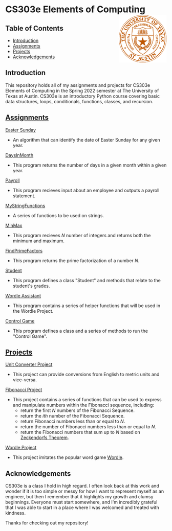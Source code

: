 # CS303e Elements of Computing <img align="right" width="150" height="150" src=Misc/UT_Seal.png>

## Table of Contents

- [Introduction](#introduction)
- [Assignments](#assignments)
- [Projects](#projects)
- [Acknowledgements](#acknowledgements)

## Introduction
This repository holds all of my assignments and projects for CS303e Elements of Computing in the Spring 2022 semester at The University of Texas at Austin. CS303e is an introductory Python course covering basic data structures, loops, conditionals, functions, classes, and recursion.

## [Assignments](https://github.com/eloragh/UT-Austin-CS303e/tree/main/Homework)

[Easter Sunday](https://github.com/eloragh/UT-Austin-CS303e/blob/main/Homework/EasterSunday.py)

  - An algorithm that can identify the date of Easter Sunday for any given year.

[DaysInMonth](https://github.com/eloragh/UT-Austin-CS303e/blob/main/Homework/DaysInMonth.py)

  - This program returns the number of days in a given month within a given year.

[Payroll](https://github.com/eloragh/UT-Austin-CS303e/blob/main/Homework/Payroll.py)

  - This program recieves input about an employee and outputs a payroll statement.

[MyStringFunctions](https://github.com/eloragh/UT-Austin-CS303e/blob/main/Homework/MyStringFunctions.py)

  - A series of functions to be used on strings.

[MinMax](https://github.com/eloragh/UT-Austin-CS303e/blob/main/Homework/MinMax.py)

  - This program recieves *N* number of integers and returns both the minimum and maximum.

[FindPrimeFactors](https://github.com/eloragh/UT-Austin-CS303e/blob/main/Homework/FindPrimeFactors.py)

  - This program returns the prime factorization of a number *N*.

[Student](https://github.com/eloragh/UT-Austin-CS303e/blob/main/Homework/Student.py)

  - This program defines a class "Student" and methods that relate to the student's grades.

[Wordle Assistant](https://github.com/eloragh/UT-Austin-CS303e/blob/main/Homework/WordleAssistant.py)

  - This program contains a series of helper functions that will be used in the Wordle Project.

[Control Game](https://github.com/eloragh/UT-Austin-CS303e/blob/main/Homework/ControlGame.py)

  - This program defines a class and a series of methods to run the "Control Game".

## [Projects](https://github.com/eloragh/UT-Austin-CS303e/tree/main/Projects)

[Unit Converter Project](https://github.com/eloragh/UT-Austin-CS303e/blob/main/Projects/UnitConverterProject.py)

  - This project can provide conversions from English to metric units and vice-versa.

[Fibonacci Project](https://github.com/eloragh/UT-Austin-CS303e/blob/main/Projects/FibonacciProject.py)

  - This project contains a series of functions that can be used to express and manipulate numbers within the Fibonacci sequence, including:
    - return the first *N* numbers of the Fibonacci Sequence.
    - return the *ith* number of the Fibonacci Sequence.
    - return Fibonacci numbers less than or equal to *N*.
    - return the number of Fibonacci numbers less than or equal to *N*.
    - return the Fibonacci numbers that sum up to *N* based on [Zeckendorfs Theorem](https://en.wikipedia.org/wiki/Zeckendorf%27s_theorem).
    
 [Wordle Project](https://github.com/eloragh/UT-Austin-CS303e/blob/main/Projects/WordleProject.py)
 
  - This project imitates the popular word game [Wordle](https://www.nytimes.com/games/wordle/index.html).

## Acknowledgements

CS303e is a class I hold in high regard. I often look back at this work and wonder if it is too simple or messy for how I want to represent myself as an engineer, but then I remember that it highlights my growth and clumsy beginnings. Everyone must start somewhere, and I'm incredibly grateful that I was able to start in a place where I was welcomed and treated with kindness.

Thanks for checking out my repository!
